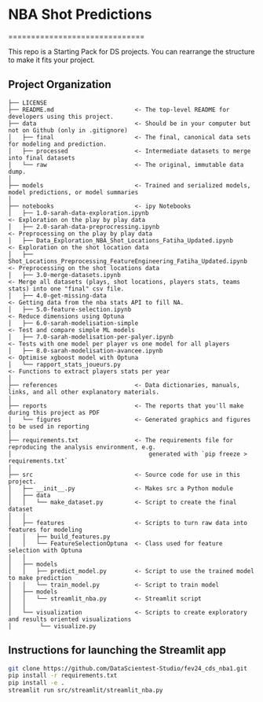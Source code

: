 # NBA Shot Predictions

==============================

This repo is a Starting Pack for DS projects. You can rearrange the structure to make it fits your project.

## Project Organization

    ├── LICENSE
    ├── README.md                       <- The top-level README for developers using this project.
    ├── data                            <- Should be in your computer but not on Github (only in .gitignore)
    │   ├── final                       <- The final, canonical data sets for modeling and prediction.
    │   ├── processed                   <- Intermediate datasets to merge into final datasets
    │   └── raw                         <- The original, immutable data dump.
    │
    ├── models                          <- Trained and serialized models, model predictions, or model summaries
    │
    ├── notebooks                       <- ipy Notebooks
    │   ├── 1.0-sarah-data-exploration.ipynb                                     <- Exploration on the play by play data
    │   ├── 2.0-sarah-data-preprocressing.ipynb                                  <- Preprocessing on the play by play data
    │   ├── Data_Exploration_NBA_Shot_Locations_Fatiha_Updated.ipynb             <- Exploration on the shot location data
    │   ├── Shot_Locations_Preprocessing_FeatureEngineering_Fatiha_Updated.ipynb <- Preprocessing on the shot locations data
    │   ├── 3.0-merge-datasets.ipynb                                             <- Merge all datasets (plays, shot locations, players stats, teams stats) into one "final" csv file.
    │   ├── 4.0-get-missing-data                                                 <- Getting data from the nba stats API to fill NA.
    │   ├── 5.0-feature-selection.ipynb                                          <- Reduce dimensions using Optuna
    │   ├── 6.0-sarah-modelisation-simple                                        <- Test and compare simple ML models
    │   ├── 7.0-sarah-modelisation-per-palyer.ipynb                              <- Tests with one model per player vs one model for all players
    │   ├── 8.0-sarah-modelisation-avancee.ipynb                                 <- Optimise xgboost model with Optuna
    │   └── rapport_stats_joueurs.py                                             <- Functions to extract players stats per year
    │
    ├── references                      <- Data dictionaries, manuals, links, and all other explanatory materials.
    │
    ├── reports                         <- The reports that you'll make during this project as PDF
    │   └── figures                     <- Generated graphics and figures to be used in reporting
    │
    ├── requirements.txt                <- The requirements file for reproducing the analysis environment, e.g.
    │                                       generated with `pip freeze > requirements.txt`
    │
    ├── src                             <- Source code for use in this project.
    │   ├── __init__.py                 <- Makes src a Python module
    │   ├── data
    │   │   └── make_dataset.py         <- Script to create the final dataset
    │   │
    │   ├── features                    <- Scripts to turn raw data into features for modeling
    │   │   ├── build_features.py
    │   │   └── FeatureSelectionOptuna  <- Class used for feature selection with Optuna
    │   │
    │   ├── models
    │   │   ├── predict_model.py        <- Script to use the trained model to make prediction
    │   │   └── train_model.py          <- Script to train model
    │   ├── models
    │   │   └── streamlit_nba.py        <- Streamlit script
    │   │
    │   └── visualization               <- Scripts to create exploratory and results oriented visualizations
    │        └── visualize.py



## Instructions for launching the Streamlit app

``` bash
git clone https://github.com/DataScientest-Studio/fev24_cds_nba1.git
pip install -r requirements.txt
pip install -e .
streamlit run src/streamlit/streamlit_nba.py
```
